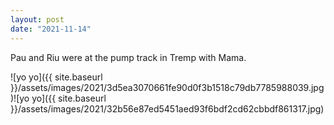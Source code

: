 ```yaml
---
layout: post
date: "2021-11-14"
---
```


Pau and Riu were at the pump track in Tremp with Mama.

![yo yo]({{ site.baseurl }}/assets/images/2021/3d5ea3070661fe90d0f3b1518c79db7785988039.jpg)![yo yo]({{ site.baseurl }}/assets/images/2021/32b56e87ed5451aed93f6bdf2cd62cbbdf861317.jpg)
